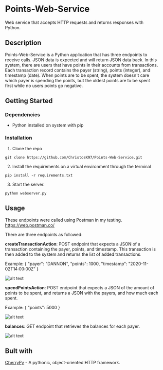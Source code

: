 # Points-Web-Service
Web service that accepts HTTP requests and returns responses with Python.

## Description
Points-Web-Service is a Python application that has three endpoints to receive calls. JSON data is expected and will return JSON data back. In this system,
there are users that have points in their accounts from transactions. Each transaction record contains the payer (string), points (integer), and timestamp (date).
When points are to be spent, the system doesn't care which payer is spending the points, but the oldest points are to be spent first while no users points go negative.

## Getting Started

### Dependencies
* Python installed on system with pip

### Installation
1. Clone the repo
```
git clone https://github.com/ChristosK97/Points-Web-Service.git
```
2. Install the requirements on a virtual environment through the terminal
```
pip install -r requirements.txt
```
3. Start the server.
```
python webserver.py
```




## Usage
These endpoints were called using Postman in my testing. https://web.postman.co/

There are three endpoints as followed:

**createTransactionAction**: POST endpoint that expects a JSON of a transaction containing the payer, points, and timestamp. This transaction is then added to the system
and returns the list of added transactions.

Example: { "payer": "DANNON", "points": 1000, "timestamp": "2020-11-02T14:00:00Z" }

![alt text](https://i.imgur.com/SxugkwG.png)

**spendPointsAction**: POST endpoint that expects a JSON of the amount of points to be spent, and returns a JSON with the payers, and how much each spent.

Example: { "points": 5000 }

![alt text](https://i.imgur.com/OQgJBdh.png)

**balances**: GET endpoint that retrieves the balances for each payer.

![alt text](https://i.imgur.com/zTLnXKN.png)

## Bult with

[CherryPy](https://docs.cherrypy.dev/en/latest/) - A pythonic, object-oriented HTTP framework.



